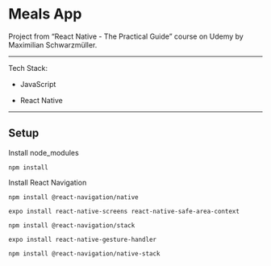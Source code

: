 # Meals App

Project from “React Native - The Practical Guide” course on Udemy by Maximilian Schwarzmüller.

---

Tech Stack:

- JavaScript
  <img src="https://cdn.jsdelivr.net/gh/devicons/devicon/icons/javascript/javascript-original.svg" width="15" height="15" />

- React Native
  <img src="https://cdn.jsdelivr.net/gh/devicons/devicon/icons/react/react-original.svg" width="15" height="15" />

---

## Setup

Install node_modules

```
npm install
```

Install React Navigation

```
npm install @react-navigation/native

expo install react-native-screens react-native-safe-area-context

npm install @react-navigation/stack

expo install react-native-gesture-handler

npm install @react-navigation/native-stack
```
